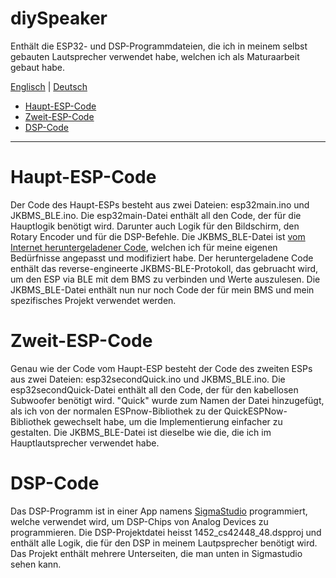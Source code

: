 # diySpeaker
Enthält die ESP32- und DSP-Programmdateien, die ich in meinem selbst gebauten Lautsprecher verwendet habe, welchen ich als Maturaarbeit gebaut habe.

[Englisch](https://github.com/Hepi34/diySpeaker/blob/main/README.md) | [Deutsch](https://github.com/Hepi34/diySpeaker/blob/main/README_GER.md)

* [Haupt-ESP-Code](#Haupt-ESP-Code)
* [Zweit-ESP-Code](#Zweit-ESP-Code)
* [DSP-Code](#DSP-Code)

--------

# Haupt-ESP-Code
Der Code des Haupt-ESPs besteht aus zwei Dateien: esp32main.ino und JKBMS_BLE.ino. Die esp32main-Datei enthält all den Code, der für die Hauptlogik benötigt wird. Darunter auch Logik für den Bildschirm, den Rotary Encoder und für die DSP-Befehle. Die JKBMS_BLE-Datei ist [vom Internet heruntergeladener Code](https://github.com/SteveintheIoW/T-Display-S3-JK-BMS-BLE-to-Solis-CAN-Pylontech/tree/main), welchen ich für meine eigenen Bedürfnisse angepasst und modifiziert habe. Der heruntergeladene Code enthält das reverse-engineerte JKBMS-BLE-Protokoll, das gebruacht wird, um den ESP via BLE mit dem BMS zu verbinden und Werte auszulesen. Die JKBMS_BLE-Datei enthält nun nur noch Code der für mein BMS und mein spezifisches Projekt verwendet werden.

# Zweit-ESP-Code
Genau wie der Code vom Haupt-ESP besteht der Code des zweiten ESPs aus zwei Dateien: esp32secondQuick.ino und JKBMS_BLE.ino. Die esp32secondQuick-Datei enthält all den Code, der für den kabellosen Subwoofer benötigt wird. "Quick" wurde zum Namen der Datei hinzugefügt, als ich von der normalen ESPnow-Bibliothek zu der QuickESPNow-Bibliothek gewechselt habe, um die Implementierung einfacher zu gestalten. Die JKBMS_BLE-Datei ist dieselbe wie die, die ich im Hauptlautsprecher verwendet habe.

# DSP-Code
Das DSP-Programm ist in einer App namens [SigmaStudio](https://www.analog.com/en/resources/evaluation-hardware-and-software/embedded-development-software/ss_sigst_02.html#software-overview) programmiert, welche verwendet wird, um DSP-Chips von Analog Devices zu programmieren. Die DSP-Projektdatei heisst 1452_cs42448_48.dspproj und enthält alle Logik, die für den DSP in meinem Lautpsprecher benötigt wird. Das Projekt enthält mehrere Unterseiten, die man unten in Sigmastudio sehen kann.
